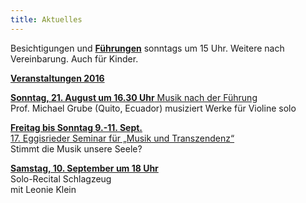 ```yaml
---
title: Aktuelles
---
```


Besichtigungen und [**Führungen**](/fuehrungen/) sonntags um 15 Uhr. Weitere nach Vereinbarung. Auch für Kinder. 


[**Veranstaltungen 2016**](/veranstaltungen/2016/)  


[**Sonntag, 21. August um 16.30 Uhr** Musik nach der Führung](/veranstaltungen/2016/grube/)  
Prof. Michael Grube (Quito, Ecuador) musiziert Werke für Violine solo

[**Freitag bis Sonntag 9.-11. Sept.**  
 17. Eggisrieder Seminar für „Musik und Transzendenz“](/veranstaltungen/2016/seminar/)   
Stimmt die Musik unsere Seele?

[**Samstag, 10. September um 18 Uhr**](/veranstaltungen/2016/leonie/)   
Solo-Recital Schlagzeug   
 mit Leonie Klein
